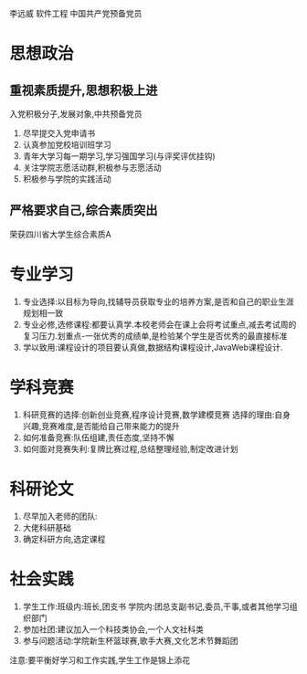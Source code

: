 李远威
软件工程
中国共产党预备党员


# 思想政治

## 重视素质提升,思想积极上进

入党积极分子,发展对象,中共预备党员

1. 尽早提交入党申请书
2. 认真参加党校培训班学习
3. 青年大学习每一期学习,学习强国学习(与评奖评优挂钩)
4. 关注学院志愿活动群,积极参与志愿活动
5. 积极参与学院的实践活动

## 严格要求自己,综合素质突出

荣获四川省大学生综合素质A

# 专业学习

1. 专业选择:以目标为导向,找辅导员获取专业的培养方案,是否和自己的职业生涯规划相一致
2. 专业必修,选修课程:都要认真学.本校老师会在课上会将考试重点,减去考试周的复习压力.划重点-一张优秀的成绩单,是检验某个学生是否优秀的最直接标准
3. 学以致用:课程设计的项目要认真做,数据结构课程设计,JavaWeb课程设计.

# 学科竞赛

1. 科研竞赛的选择:创新创业竞赛,程序设计竞赛,数学建模竞赛
选择的理由:自身兴趣,竞赛难度,是否能给自己带来能力的提升
2. 如何准备竞赛:队伍组建,责任态度,坚持不懈
3. 如何面对竞赛失利:复牌比赛过程,总结整理经验,制定改进计划

# 科研论文

1. 尽早加入老师的团队:
2. 大佬科研基础
3. 确定科研方向,选定课程

# 社会实践

1. 学生工作:班级内:班长,团支书 学院内:团总支副书记,委员,干事,或者其他学习组织部门
2. 参加社团:建议加入一个科技类协会,一个人文社科类
3. 参与问题活动:学院新生杯篮球赛,歌手大赛,文化艺术节舞蹈团

注意:要平衡好学习和工作实践,学生工作是锦上添花

